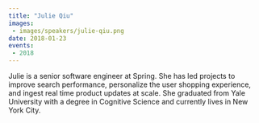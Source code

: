 ```yaml
---
title: "Julie Qiu"
images:
 - images/speakers/julie-qiu.png
date: 2018-01-23
events:
 - 2018
---
```


Julie is a senior software engineer at Spring. She has led projects to improve search performance, personalize the user shopping experience, and ingest real time product updates at scale. She graduated from Yale University with a degree in Cognitive Science and currently lives in New York City.